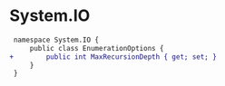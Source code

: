# System.IO

``` diff
 namespace System.IO {
     public class EnumerationOptions {
+        public int MaxRecursionDepth { get; set; }
     }
 }
```
